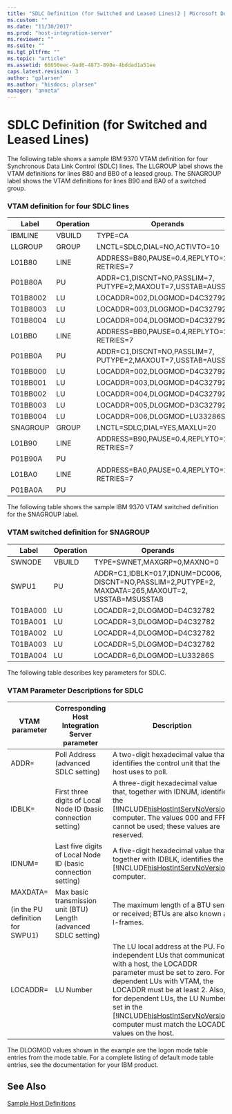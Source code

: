 ```yaml
---
title: "SDLC Definition (for Switched and Leased Lines)2 | Microsoft Docs"
ms.custom: ""
ms.date: "11/30/2017"
ms.prod: "host-integration-server"
ms.reviewer: ""
ms.suite: ""
ms.tgt_pltfrm: ""
ms.topic: "article"
ms.assetid: 66650eec-9ad6-4873-890e-4bddad1a51ee
caps.latest.revision: 3
author: "gplarsen"
ms.author: "hisdocs; plarsen"
manager: "anneta"
---
```

# SDLC Definition (for Switched and Leased Lines)
The following table shows a sample IBM 9370 VTAM definition for four Synchronous Data Link Control (SDLC) lines. The LLGROUP label shows the VTAM definitions for lines B80 and BB0 of a leased group. The SNAGROUP label shows the VTAM definitions for lines B90 and BA0 of a switched group.  
  
### VTAM definition for four SDLC lines  
  
|Label|Operation|Operands|  
|-----------|---------------|--------------|  
|IBMLINE|VBUILD|TYPE=CA|  
|LLGROUP|GROUP|LNCTL=SDLC,DIAL=NO,ACTIVTO=10|  
|L01B80|LINE|ADDRESS=B80,PAUSE=0.4,REPLYTO=2.0, RETRIES=7|  
|P01B80A|PU|ADDR=C1,DISCNT=NO,PASSLIM=7, PUTYPE=2,MAXOUT=7,USSTAB=AUSSTAB|  
|T01B8002|LU|LOCADDR=002,DLOGMOD=D4C32792|  
|T01B8003|LU|LOCADDR=003,DLOGMOD=D4C32792|  
|T01B8004|LU|LOCADDR=004,DLOGMOD=D4C32792|  
|L01BB0|LINE|ADDRESS=BB0,PAUSE=0.4,REPLYTO=2.0, RETRIES=7|  
|P01BB0A|PU|ADDR=C1,DISCNT=NO,PASSLIM=7, PUTYPE=2,MAXOUT=7,USSTAB=AUSSTAB|  
|T01BB000|LU|LOCADDR=002,DLOGMOD=D4C32792|  
|T01BB001|LU|LOCADDR=003,DLOGMOD=D4C32792|  
|T01BB002|LU|LOCADDR=004,DLOGMOD=D4C32792|  
|T01BB003|LU|LOCADDR=005,DLOGMOD=D3C32792|  
|T01BB004|LU|LOCADDR=006,DLOGMOD=LU33286S|  
|SNAGROUP|GROUP|LNCTL=SDLC,DIAL=YES,MAXLU=20|  
|L01B90|LINE|ADDRESS=B90,PAUSE=0.4,REPLYTO=2.0, RETRIES=7|  
|P01B90A|PU||  
|L01BA0|LINE|ADDRESS=BA0,PAUSE=0.4,REPLYTO=2.0, RETRIES=7|  
|P01BA0A|PU||  
  
 The following table shows the sample IBM 9370 VTAM switched definition for the SNAGROUP label.  
  
### VTAM switched definition for SNAGROUP  
  
|Label|Operation|Operands|  
|-----------|---------------|--------------|  
|SWNODE|VBUILD|TYPE=SWNET,MAXGRP=0,MAXNO=0|  
|SWPU1|PU|ADDR=C1,IDBLK=017,IDNUM=DC006, DISCNT=NO,PASSLIM=2,PUTYPE=2, MAXDATA=265,MAXOUT=2, USSTAB=MSUSSTAB|  
|T01BA000|LU|LOCADDR=2,DLOGMOD=D4C32782|  
|T01BA001|LU|LOCADDR=3,DLOGMOD=D4C32782|  
|T01BA002|LU|LOCADDR=4,DLOGMOD=D4C32782|  
|T01BA003|LU|LOCADDR=5,DLOGMOD=D4C32782|  
|T01BA004|LU|LOCADDR=6,DLOGMOD=LU33286S|  
  
 The following table describes key parameters for SDLC.  
  
### VTAM Parameter Descriptions for SDLC  
  
|VTAM parameter|Corresponding Host Integration Server parameter|Description|  
|--------------------|-----------------------------------------------------|-----------------|  
|ADDR=|Poll Address (advanced SDLC setting)|A two-digit hexadecimal value that identifies the control unit that the host uses to poll.|  
|IDBLK=|First three digits of Local Node ID (basic connection setting)|A three-digit hexadecimal value that, together with IDNUM, identifies the [!INCLUDE[hisHostIntServNoVersion](../includes/hishostintservnoversion-md.md)] computer. The values 000 and FFF cannot be used; these values are reserved.|  
|IDNUM=|Last five digits of Local Node ID (basic connection setting)|A five-digit hexadecimal value that, together with IDBLK, identifies the [!INCLUDE[hisHostIntServNoVersion](../includes/hishostintservnoversion-md.md)] computer.|  
|MAXDATA=<br /><br /> (in the PU definition for SWPU1)|Max basic transmission unit (BTU) Length (advanced SDLC setting)|The maximum length of a BTU sent or received; BTUs are also known as I-frames.|  
|LOCADDR=|LU Number|The LU local address at the PU. For independent LUs that communicate with a host, the LOCADDR parameter must be set to zero. For dependent LUs with VTAM, the LOCADDR must be at least 2. Also, for dependent LUs, the LU Numbers set in the [!INCLUDE[hisHostIntServNoVersion](../includes/hishostintservnoversion-md.md)] computer must match the LOCADDR values on the host.|  
  
 The DLOGMOD values shown in the example are the logon mode table entries from the mode table. For a complete listing of default mode table entries, see the documentation for your IBM product.  
  
## See Also  
 [Sample Host Definitions](../core/sample-host-definitions2.md)